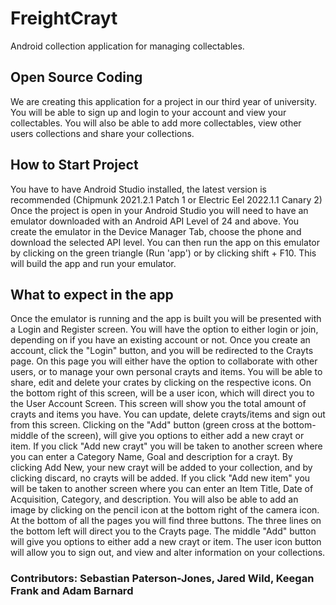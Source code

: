 # FreightCrayt
Android collection application for managing collectables.

## Open Source Coding
We are creating this application for a project in our third year of university.
You will be able to sign up and login to your account and view your collectables.
You will also be able to add more collectables, view other users collections and share your collections.

## How to Start Project
You have to have Android Studio installed, the latest version is recommended (Chipmunk 2021.2.1 Patch 1 or Electric Eel 2022.1.1 Canary 2)
Once the project is open in your Android Studio you will need to have an emulator downloaded with an Android API Level of 24 and above.
You create the emulator in the Device Manager Tab, choose the phone and download the selected API level.
You can then run the app on this emulator by clicking on the green triangle (Run 'app') or by clicking shift + F10.
This will build the app and run your emulator.

## What to expect in the app
Once the emulator is running and the app is built you will be presented with a Login and Register screen.
You will have the option to either login or join, depending on if you have an existing account or not.
Once you create an account, click the "Login" button, and you will be redirected to the Crayts page.
On this page you will either have the option to collaborate with other users, or to manage your own personal crayts and items.
You will be able to share, edit and delete your crates by clicking on the respective icons.
On the bottom right of this screen, will be a user icon, which will direct you to the User Account Screen.
This screen will show you the total amount of crayts and items you have. You can update, delete crayts/items and sign out from this screen.
Clicking on the "Add" button (green cross at the bottom-middle of the screen), will give you options to either add a new crayt or item.
If you click "Add new crayt" you will be taken to another screen where you can enter a Category Name, Goal and description for a crayt.
By clicking Add New, your new crayt will be added to your collection, and by clicking discard, no crayts will be added.
If you click "Add new item" you will be taken to another screen where you can enter an Item Title, Date of Acquisition, Category, and description. 
You will also be able to add an image by clicking on the pencil icon at the bottom right of the camera icon.
At the bottom of all the pages you will find three buttons. The three lines on the bottom left will direct you to the Crayts page.
The middle "Add" button will give you options to either add a new crayt or item.
The user icon button will allow you to sign out, and view and alter information on your collections.


### Contributors: Sebastian Paterson-Jones, Jared Wild, Keegan Frank and Adam Barnard
